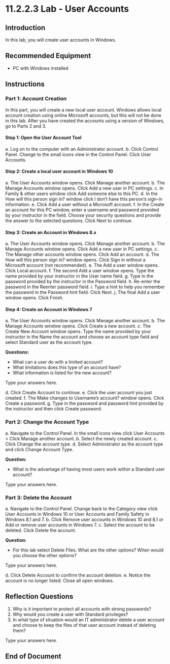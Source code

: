 # 11.2.2.3 Lab - User Accounts

## Introduction

In this lab, you will create user accounts in Windows.

## Recommended Equipment

- PC with Windows installed

## Instructions

### Part 1: Account Creation

In this part, you will create a new local user account. Windows allows local account creation using online Microsoft accounts, but this will not be done in this lab. After you have created the accounts using a version of Windows, go to Parts 2 and 3.

#### Step 1: Open the User Account Tool
a. Log on to the computer with an Administrator account.
b. Click Control Panel. Change to the small icons view in the Control Panel. Click User Accounts.

#### Step 2: Create a local user account in Windows 10
a. The User Accounts window opens. Click Manage another account.
b. The Manage Accounts window opens. Click Add a new user in PC settings.
c. In Family & other users window click Add someone else to this PC.
d. In the How will this person sign in? window click I don’t have this person’s sign-in information.
e. Click Add a user without a Microsoft account.
f. In the Create an account for this PC window, enter a username and password provided by your instructor in the field. Choose your security questions and provide the answer to the selected questions. Click Next to continue.

#### Step 3: Create an Account in Windows 8.x
a. The User Accounts window opens. Click Manage another account.
b. The Manage Accounts window opens. Click Add a new user in PC settings.
c. The Manage other accounts window opens. Click Add an account.
d. The How will this person sign in? window opens. Click Sign in without a Microsoft account (not recommended).
e. The Add a user window opens. Click Local account.
f. The second Add a user window opens. Type the name provided by your instructor in the User name field.
g. Type in the password provided by the instructor in the Password field.
h. Re-enter the password in the Reenter password field.
i. Type a hint to help you remember the password in the Password hint field. Click Next.
j. The final Add a user window opens. Click Finish.

#### Step 4: Create an Account in Windows 7
a. The User Accounts window opens. Click Manage another account.
b. The Manage Accounts window opens. Click Create a new account.
c. The Create New Account window opens. Type the name provided by your instructor in the Name the account and choose an account type field and select Standard user as the account type.

**Questions:**
- What can a user do with a limited account?
- What limitations does this type of an account have?
- What information is listed for the new account?

Type your answers here.

d. Click Create Account to continue.
e. Click the user account you just created.
f. The Make changes to Username’s account? window opens. Click Create a password.
g. Type in the password and password hint provided by the instructor and then click Create password.

### Part 2: Change the Account Type
a. Navigate to the Control Panel. In the small icons view click User Accounts > Click Manage another account.
b. Select the newly created account.
c. Click Change the account type.
d. Select Administrator as the account type and click Change Account Type.

**Question:**
- What is the advantage of having most users work within a Standard user account?

Type your answers here.

### Part 3: Delete the Account
a. Navigate to the Control Panel. Change back to the Category view click User Accounts in Windows 10 or User Accounts and Family Safety in Windows 8.1 and 7.
b. Click Remove user accounts in Windows 10 and 8.1 or Add or remove user accounts in Windows 7.
c. Select the account to be deleted. Click Delete the account.

**Question:**
- For this lab select Delete Files. What are the other options? When would you choose the other options?

Type your answers here.

d. Click Delete Account to confirm the account deletion.
e. Notice the account is no longer listed. Close all open windows.

## Reflection Questions
1. Why is it important to protect all accounts with strong passwords?
2. Why would you create a user with Standard privileges?
3. In what type of situation would an IT administrator delete a user account and choose to keep the files of that user account instead of deleting them?

Type your answers here.

## End of Document
